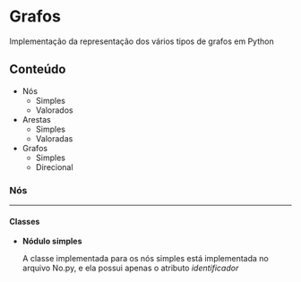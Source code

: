 <h1>Grafos</h1>
<p>Implementação da representação dos vários tipos de grafos em Python</p>
<h2>Conteúdo</h2>
<ul>
	<li>Nós
		<ul>
			<li>Simples</li>
			<li>Valorados</li>
		</ul>
	</li>
	<li>Arestas
		<ul>
			<li>Simples</li>
			<li>Valoradas</li>
		</ul>
	</li>
	<li>Grafos
		<ul>
			<li>Simples</li>
			<li>Direcional</li>
		</ul>
	</li>
</ul>
<h3>Nós</h3>
<hr>
<h4>Classes</h4>
<ul>
	<li>
		<label><b>Nódulo simples</b></label>
		<p>A classe implementada para os nós simples está implementada no arquivo No.py, e ela possui apenas o atributo <i>identificador</i></p>
	</li>
</ul>
